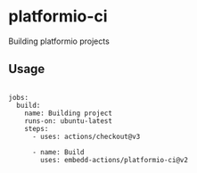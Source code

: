 # platformio-ci

Building platformio projects

## Usage

```

jobs:      
  build:
    name: Building project
    runs-on: ubuntu-latest
    steps:
      - uses: actions/checkout@v3
        
      - name: Build   
        uses: embedd-actions/platformio-ci@v2 

```
